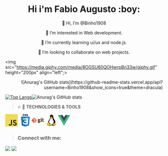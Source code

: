 
<h1 align="center">
Hi i'm Fabio Augusto :boy:
</h1>
<p align="center"> 	👋 Hi, I’m @Binho1908</p>
<p align="center">
	👀 I’m interested in Web development.
</p>
<p align="center">
🌱 I’m currently learning ui/ux and node.js.
</p>
<p align="center">
💞️ I’m looking to collaborate on web projects.
</p>


<img src="https://media.giphy.com/media/8OGSU60QOHwrpBn33w/giphy.gif" height="200px" align="left";>
<p align="right">
![Anurag's GitHub stats](https://github-readme-stats.vercel.app/api?username=Binho1908&show_icons=true&theme=dracula)</p>
</p>


[![Top Langs](https://github-readme-stats.vercel.app/api/top-langs/?username=Binho1908&langs_count=8/&layout=compact&theme=dracula)](https://github.com/anuraghazra/github-readme-stats)![Anurag's GitHub stats](https://github-readme-stats.vercel.app/api?username=Binho1908&show_icons=true&theme=dracula)


> :fire: :rocket: **TECHNOLOGIES & TOOLS**

<img height="40" width="40" src="https://raw.githubusercontent.com/github/explore/80688e429a7d4ef2fca1e82350fe8e3517d3494d/topics/javascript/javascript.png"> <img height="40" width="40" src="https://raw.githubusercontent.com/github/explore/80688e429a7d4ef2fca1e82350fe8e3517d3494d/topics/css/css.png"><img height="40" width="40" src="https://raw.githubusercontent.com/github/explore/80688e429a7d4ef2fca1e82350fe8e3517d3494d/topics/git/git.png"> <img height="40" width="40" src="https://raw.githubusercontent.com/github/explore/80688e429a7d4ef2fca1e82350fe8e3517d3494d/topics/linux/linux.png"><img height="40" width="40" src="https://raw.githubusercontent.com/github/explore/80688e429a7d4ef2fca1e82350fe8e3517d3494d/topics/vue/vue.png">

> ### Connect with me:

[![](https://img.shields.io/badge/Gmail-D14836?style=for-the-badge&logo=gmail&logoColor=white)](mailto:augustofabio1908@gmail.com)  [![](https://img.shields.io/badge/LinkedIn-0077B5?style=for-the-badge&logo=linkedin&logoColor=white)](https://www.linkedin.com/in/fabio-augusto-95a00415b/)
